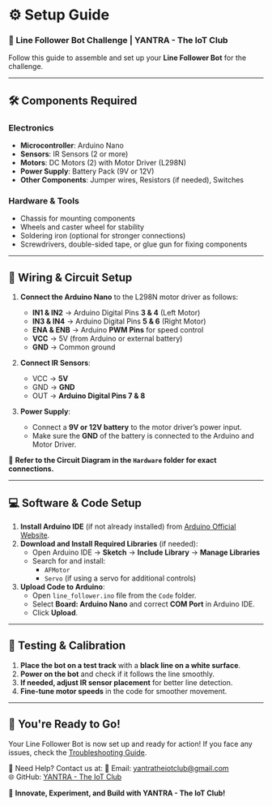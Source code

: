 # ⚙️ Setup Guide
### 📍 Line Follower Bot Challenge | YANTRA - The IoT Club

Follow this guide to assemble and set up your **Line Follower Bot** for the challenge.

---

## 🛠️ Components Required
### **Electronics**
- **Microcontroller**: Arduino Nano
- **Sensors**: IR Sensors (2 or more)
- **Motors**: DC Motors (2) with Motor Driver (L298N)
- **Power Supply**: Battery Pack (9V or 12V)
- **Other Components**: Jumper wires, Resistors (if needed), Switches

### **Hardware & Tools**
- Chassis for mounting components
- Wheels and caster wheel for stability
- Soldering iron (optional for stronger connections)
- Screwdrivers, double-sided tape, or glue gun for fixing components

---

## 🔌 Wiring & Circuit Setup
1. **Connect the Arduino Nano** to the L298N motor driver as follows:
   - **IN1 & IN2** → Arduino Digital Pins **3 & 4** (Left Motor)
   - **IN3 & IN4** → Arduino Digital Pins **5 & 6** (Right Motor)
   - **ENA & ENB** → Arduino **PWM Pins** for speed control
   - **VCC** → 5V (from Arduino or external battery)
   - **GND** → Common ground

2. **Connect IR Sensors**:
   - VCC → **5V**
   - GND → **GND**
   - OUT → **Arduino Digital Pins 7 & 8**

3. **Power Supply**:
   - Connect a **9V or 12V battery** to the motor driver’s power input.
   - Make sure the **GND** of the battery is connected to the Arduino and Motor Driver.

🔗 **Refer to the Circuit Diagram in the `Hardware` folder for exact connections.**

---

## 💻 Software & Code Setup
1. **Install Arduino IDE** (if not already installed) from [Arduino Official Website](https://www.arduino.cc/).
2. **Download and Install Required Libraries** (if needed):
   - Open Arduino IDE → **Sketch** → **Include Library** → **Manage Libraries**
   - Search for and install:
     - `AFMotor`
     - `Servo` (if using a servo for additional controls)
3. **Upload Code to Arduino**:
   - Open `line_follower.ino` file from the `Code` folder.
   - Select **Board: Arduino Nano** and correct **COM Port** in Arduino IDE.
   - Click **Upload**.

---

## 🏁 Testing & Calibration
1. **Place the bot on a test track** with a **black line on a white surface**.
2. **Power on the bot** and check if it follows the line smoothly.
3. **If needed, adjust IR sensor placement** for better line detection.
4. **Fine-tune motor speeds** in the code for smoother movement.

---

## 🚀 You're Ready to Go!
Your Line Follower Bot is now set up and ready for action! If you face any issues, check the [Troubleshooting Guide](troubleshooting.md).

📧 Need Help? Contact us at:
📧 Email: [yantratheiotclub@gmail.com](mailto:yantratheiotclub@gmail.com)  
🌐 GitHub: [YANTRA - The IoT Club](https://github.com/yantra-iotclub)  

🚀 **Innovate, Experiment, and Build with YANTRA - The IoT Club!**

